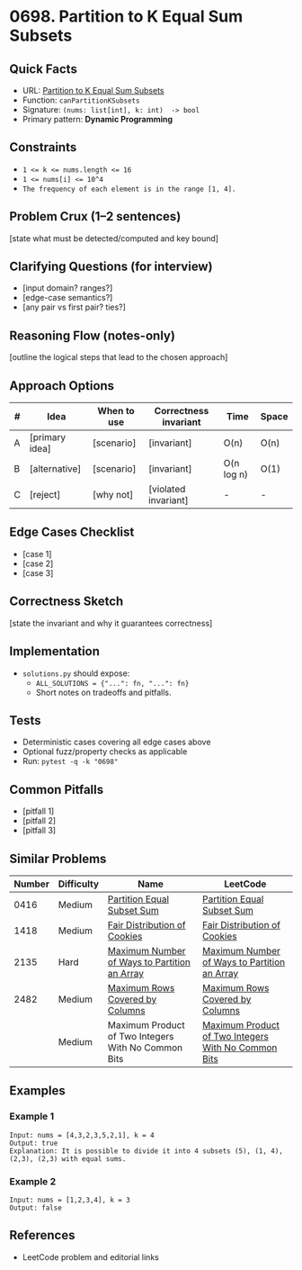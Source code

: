 # 0698. Partition to K Equal Sum Subsets

## Quick Facts

- URL: [Partition to K Equal Sum Subsets](https://leetcode.com/problems/partition-to-k-equal-sum-subsets/)
- Function: `canPartitionKSubsets`
- Signature: `(nums: list[int], k: int)  -> bool`
- Primary pattern: **Dynamic Programming**

## Constraints

- `1 <= k <= nums.length <= 16`
- `1 <= nums[i] <= 10^4`
- `The frequency of each element is in the range [1, 4].`

## Problem Crux (1–2 sentences)

[state what must be detected/computed and key bound]

## Clarifying Questions (for interview)

- [input domain? ranges?]
- [edge-case semantics?]
- [any pair vs first pair? ties?]

## Reasoning Flow (notes-only)

[outline the logical steps that lead to the chosen approach]

## Approach Options

| # | Idea | When to use | Correctness invariant | Time | Space |
|---|------|-------------|-----------------------|------|-------|
| A | [primary idea] | [scenario] | [invariant] | O(n) | O(n) |
| B | [alternative] | [scenario] | [invariant] | O(n log n) | O(1) |
| C | [reject] | [why not] | [violated invariant] | - | - |

## Edge Cases Checklist

- [case 1]
- [case 2]
- [case 3]

## Correctness Sketch

[state the invariant and why it guarantees correctness]

## Implementation

- `solutions.py` should expose:
  - `ALL_SOLUTIONS = {"...": fn, "...": fn}`
  - Short notes on tradeoffs and pitfalls.

## Tests

- Deterministic cases covering all edge cases above
- Optional fuzz/property checks as applicable
- Run: `pytest -q -k "0698"`

## Common Pitfalls

- [pitfall 1]
- [pitfall 2]
- [pitfall 3]

## Similar Problems

| Number | Difficulty | Name | LeetCode |
|---|---|---|---|
| 0416 | Medium | [Partition Equal Subset Sum](../0416-partition-equal-subset-sum/readme.md) | [Partition Equal Subset Sum](https://leetcode.com/problems/partition-equal-subset-sum/) |
| 1418 | Medium | [Fair Distribution of Cookies](../1418-fair-distribution-of-cookies/readme.md) | [Fair Distribution of Cookies](https://leetcode.com/problems/fair-distribution-of-cookies/) |
| 2135 | Hard | [Maximum Number of Ways to Partition an Array](../2135-maximum-number-of-ways-to-partition-an-array/readme.md) | [Maximum Number of Ways to Partition an Array](https://leetcode.com/problems/maximum-number-of-ways-to-partition-an-array/) |
| 2482 | Medium | [Maximum Rows Covered by Columns](../2482-maximum-rows-covered-by-columns/readme.md) | [Maximum Rows Covered by Columns](https://leetcode.com/problems/maximum-rows-covered-by-columns/) |
| | Medium | Maximum Product of Two Integers With No Common Bits | [Maximum Product of Two Integers With No Common Bits](https://leetcode.com/problems/maximum-product-of-two-integers-with-no-common-bits/) |

## Examples

### Example 1

```text
Input: nums = [4,3,2,3,5,2,1], k = 4
Output: true
Explanation: It is possible to divide it into 4 subsets (5), (1, 4), (2,3), (2,3) with equal sums.
```

### Example 2

```text
Input: nums = [1,2,3,4], k = 3
Output: false
```

## References

- LeetCode problem and editorial links
